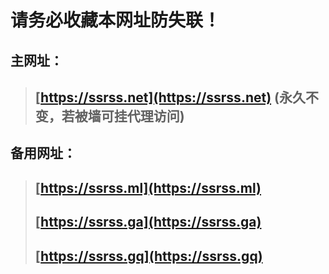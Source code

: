 # 请务必收藏本网址防失联！
## 主网址：
> ## **[https://ssrss.net](https://ssrss.net)** (永久不变，若被墙可挂代理访问)
## 备用网址：
> ## **[https://ssrss.ml](https://ssrss.ml)**
> ## **[https://ssrss.ga](https://ssrss.ga)**
> ## **[https://ssrss.gq](https://ssrss.gq)**
